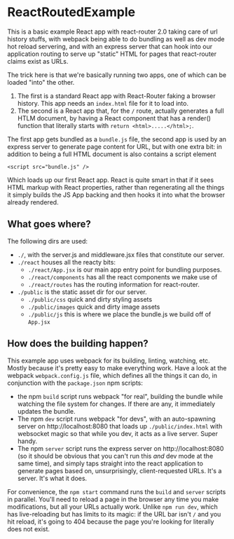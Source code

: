 # ReactRoutedExample

This is a basic example React app with react-router 2.0 taking care of url history stuffs,
with webpack being able to do bundling as well as dev mode hot reload servering, and with
an express server that can hook into our application routing to serve up "static" HTML
for pages that react-router claims exist as URLs.

The trick here is that we're basically running two apps, one of which can be loaded
"into" the other.

1. The first is a standard React app with React-Router faking a browser history.
   This app needs an `index.html` file for it to load into.
2. The second is a React app that, for the `/` route, actually generates a full
   HTLM document, by having a React component that has a render() function that
   literally starts with `return <html>.....</html>;`.
   
The first app gets bundled as a `bundle.js` file, the second app is used by an
express server to generate page content for URL, but with one extra bit: in 
addition to being a full HTML document is also contains a script element

`<script src="bundle.js" />`

Which loads up our first React app. React is quite smart in that if it sees
HTML markup with React properties, rather than regenerating all the things
it simply builds the JS App backing and then hooks it into what the browser
already rendered.

## What goes where?

The following dirs are used:

- `./`, with the server.js and middleware.jsx files that constitute our server.
- `./react` houses all the reacty bits:
  - `./react/App.jsx` is our main app entry point for bundling purposes.
  - `./react/components` has all the react components we make use of
  - `./react/routes` has the routing information for react-router.
- `./public` is the static asset dir for our server.
  - `./public/css` quick and dirty styling assets
  - `./public/images` quick and dirty image assets
  - `./public/js` this is where we place the bundle.js we build off of `App.jsx`

## How does the building happen?

This example app uses webpack for its building, linting, watching, etc. Mostly
because it's pretty easy to make everything work. Have a look at the webpack
`webpack.config.js` file, which defines all the things it can do, in conjunction
with the `package.json` npm scripts:

- the npm `build` script runs webpack "for real", building the bundle while watching
  the file system for changes. If there are any, it immediately updates the bundle.
- The npm `dev` script runs webpack "for devs", with an auto-spawning server on
  http://localhost:8080 that loads up `./public/index.html` with websocket magic
  so that while you dev, it acts as a live server. Super handy.
- The npm `server` script runs the express server on http://localhost:8080 (so it
  should be obvious that you can't run this *and* dev mode at the same time),
  and simply taps straight into the react application to generate pages based
  on, unsurprisingly, client-requested URLs. It's a server. It's what it does.

For convenience, the `npm start` command runs the `build` and `server` scripts
in parallel. You'll need to reload a page in the browser any time you make
modifications, but all your URLs actually work. Unlike `npm run dev`, which
has live-reloading but has limits to its magic: if the URL bar isn't `/` and
you hit reload, it's going to 404 because the page you're looking for literally
does not exist.

